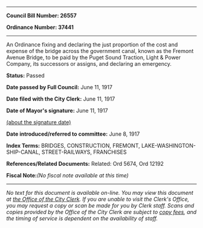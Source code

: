

********

**Council Bill Number: 26557**
   
**Ordinance Number: 37441**
********

 An Ordinance fixing and declaring the just proportion of the cost and expense of the bridge across the government canal, known as the Fremont Avenue Bridge, to be paid by the Puget Sound Traction, Light & Power Company, its successors or assigns, and declaring an emergency.

**Status:** Passed
   
**Date passed by Full Council:** June 11, 1917
   
**Date filed with the City Clerk:** June 11, 1917
   
**Date of Mayor's signature:** June 11, 1917
   
[(about the signature date)](/~public/approvaldate.htm)
   
   
   
**Date introduced/referred to committee:** June 8, 1917
   
   
**Index Terms:** BRIDGES, CONSTRUCTION, FREMONT, LAKE-WASHINGTON-SHIP-CANAL, STREET-RAILWAYS, FRANCHISES

**References/Related Documents:** Related: Ord 5674, Ord 12192

**Fiscal Note:**_(No fiscal note available at this time)_
********

_No text for this document is available on-line. You may view this document at [the Office of the City Clerk](http://www.seattle.gov/leg/clerk/contactUs.htm). If you are unable to visit the Clerk's Office, you may request a copy or scan be made for you by Clerk staff. Scans and copies provided by the Office of the City Clerk are subject to [copy fees](http://clerk.seattle.gov/~public/clerkfees.htm), and the timing of service is dependent on the availability of staff._

